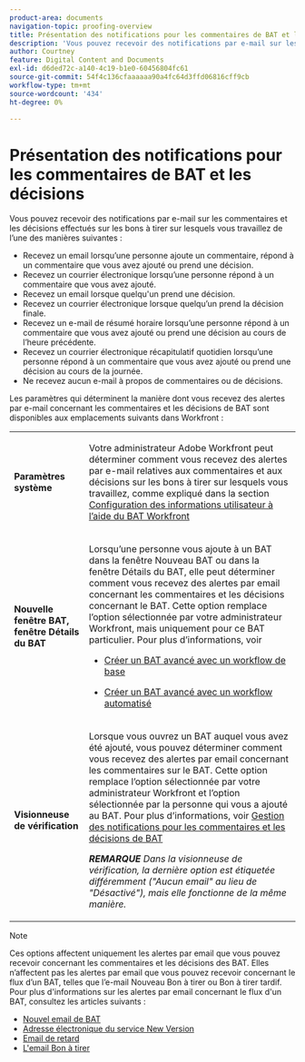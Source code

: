 ```yaml
---
product-area: documents
navigation-topic: proofing-overview
title: Présentation des notifications pour les commentaires de BAT et les décisions
description: 'Vous pouvez recevoir des notifications par e-mail sur les commentaires et les décisions pris sur les bons à tirer sur lesquels vous travaillez de l’une des manières suivantes : MODIFIER MOI.'
author: Courtney
feature: Digital Content and Documents
exl-id: d6ded72c-a140-4c19-b1e0-60456804fc61
source-git-commit: 54f4c136cfaaaaaa90a4fc64d3ffd06816cff9cb
workflow-type: tm+mt
source-wordcount: '434'
ht-degree: 0%

---
```


# Présentation des notifications pour les commentaires de BAT et les décisions

Vous pouvez recevoir des notifications par e-mail sur les commentaires et les décisions effectués sur les bons à tirer sur lesquels vous travaillez de l’une des manières suivantes :

* Recevez un email lorsqu’une personne ajoute un commentaire, répond à un commentaire que vous avez ajouté ou prend une décision.
* Recevez un courrier électronique lorsqu’une personne répond à un commentaire que vous avez ajouté.
* Recevez un email lorsque quelqu&#39;un prend une décision.
* Recevez un courrier électronique lorsque quelqu’un prend la décision finale.
* Recevez un e-mail de résumé horaire lorsqu’une personne répond à un commentaire que vous avez ajouté ou prend une décision au cours de l’heure précédente.
* Recevez un courrier électronique récapitulatif quotidien lorsqu’une personne répond à un commentaire que vous avez ajouté ou prend une décision au cours de la journée.
* Ne recevez aucun e-mail à propos de commentaires ou de décisions.

Les paramètres qui déterminent la manière dont vous recevez des alertes par e-mail concernant les commentaires et les décisions de BAT sont disponibles aux emplacements suivants dans Workfront :

<table cellpadding="10" cellspacing="0"> 
 <tbody> 
  <tr> 
   <td role="rowheader"> <p><span class="wysiwyg-font-size-medium"><strong>Paramètres système</strong></span> </p> </td> 
   <td> <p><span class="wysiwyg-font-size-medium">Votre administrateur Adobe Workfront peut déterminer comment vous recevez des alertes par e-mail relatives aux commentaires et aux décisions sur les bons à tirer sur lesquels vous travaillez, comme expliqué dans la section <a href="../../../workfront-proof/wp-mnguserscontacts/users/configure-user-info.md" class="MCXref xref">Configuration des informations utilisateur à l’aide du BAT Workfront</a></span> </p> </td> 
  </tr> 
  <tr> 
   <td role="rowheader"> <p><span class="wysiwyg-font-size-medium"><strong>Nouvelle fenêtre BAT, fenêtre Détails du BAT</strong></span> </p> </td> 
   <td> <p><span class="wysiwyg-font-size-medium">Lorsqu’une personne vous ajoute à un BAT dans la fenêtre Nouveau BAT ou dans la fenêtre Détails du BAT, elle peut déterminer comment vous recevez des alertes par email concernant les commentaires et les décisions concernant le BAT. Cette option remplace l’option sélectionnée par votre administrateur Workfront, mais uniquement pour ce BAT particulier. Pour plus d’informations, voir</span> </p> 
    <ul> 
     <li> <p><a href="../../../review-and-approve-work/proofing/creating-proofs-within-workfront/configure-basic-proof-workflow.md" class="MCXref xref">Créer un BAT avancé avec un workflow de base</a> </p> </li> 
     <li> <p><a href="../../../review-and-approve-work/proofing/creating-proofs-within-workfront/create-automated-proof-workflow.md" class="MCXref xref">Créer un BAT avancé avec un workflow automatisé</a> </p> </li> 
    </ul> </td> 
  </tr> 
  <tr> 
   <td role="rowheader"> <p><span class="wysiwyg-font-size-medium"><strong>Visionneuse de vérification</strong></span> </p> </td> 
   <td> <p><span class="wysiwyg-font-size-medium">Lorsque vous ouvrez un BAT auquel vous avez été ajouté, vous pouvez déterminer comment vous recevez des alertes par email concernant les commentaires sur le BAT. Cette option remplace l’option sélectionnée par votre administrateur Workfront et l’option sélectionnée par la personne qui vous a ajouté au BAT. Pour plus d’informations, voir <a href="../../../review-and-approve-work/proofing/reviewing-proofs-within-workfront/manage-notifications-for-proof-comments.md" class="MCXref xref">Gestion des notifications pour les commentaires et les décisions de BAT</a></span> </p> <p><span class="wysiwyg-font-size-medium"><em><strong>REMARQUE</strong> Dans la visionneuse de vérification, la dernière option est étiquetée différemment ("Aucun email" au lieu de "Désactivé"), mais elle fonctionne de la même manière.</em></span> </p> </td> 
  </tr> 
 </tbody> 
</table>

>[!NOTE]
>
>Ces options affectent uniquement les alertes par email que vous pouvez recevoir concernant les commentaires et les décisions des BAT. Elles n’affectent pas les alertes par email que vous pouvez recevoir concernant le flux d’un BAT, telles que l’e-mail Nouveau Bon à tirer ou Bon à tirer tardif. Pour plus d&#39;informations sur les alertes par email concernant le flux d&#39;un BAT, consultez les articles suivants :
>
>* [Nouvel email de BAT](../../../workfront-proof/wp-emailsntfctns/proof-notifications-and-reminders/new-proof-email.md)
>* [Adresse électronique du service New Version](../../../workfront-proof/wp-emailsntfctns/proof-notifications-and-reminders/new-version-email.md)
>* [Email de retard](../../../workfront-proof/wp-emailsntfctns/proof-notifications-and-reminders/late-proof-email.md)
>* [L&#39;email Bon à tirer](../../../workfront-proof/wp-emailsntfctns/proof-notifications-and-reminders/proof-made-email.md)

